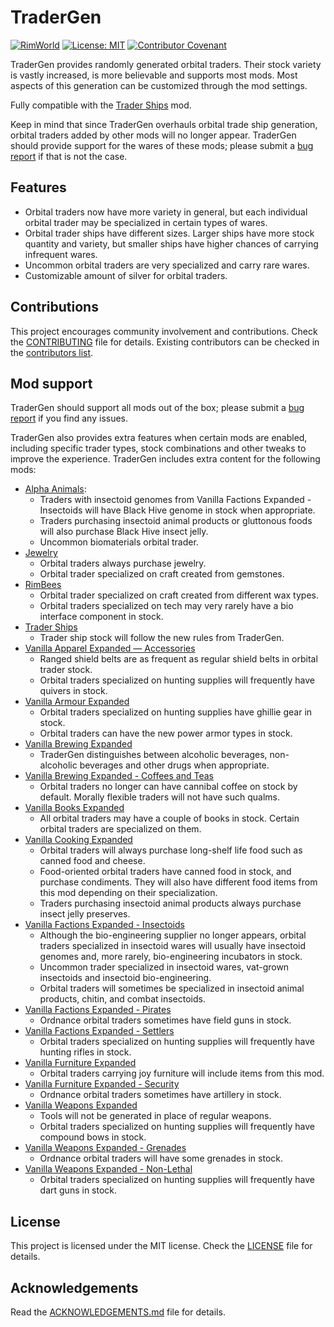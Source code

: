 # TraderGen

[![RimWorld](https://img.shields.io/badge/RimWorld-1.3-informational)](https://rimworldgame.com/) [![License: MIT](https://img.shields.io/badge/License-MIT-yellow.svg)](https://opensource.org/licenses/MIT) [![Contributor Covenant](https://img.shields.io/badge/Contributor%20Covenant-2.1-4baaaa.svg)](CODE_OF_CONDUCT.md)

TraderGen provides randomly generated orbital traders. Their stock variety is vastly increased, is more believable and supports most mods. Most aspects of this generation can be customized through the mod settings.

Fully compatible with the [Trader Ships](https://steamcommunity.com/sharedfiles/filedetails/?id=2046222331) mod. 

Keep in mind that since TraderGen overhauls orbital trade ship generation, orbital traders added by other mods will no longer appear. TraderGen should provide support for the wares of these mods; please submit a [bug report](CONTRIBUTING.md) if that is not the case.

## Features

* Orbital traders now have more variety in general, but each individual orbital trader may be specialized in certain types of wares.
* Orbital trader ships have different sizes. Larger ships have more stock quantity and variety, but smaller ships have higher chances of carrying infrequent wares.
* Uncommon orbital traders are very specialized and carry rare wares.
* Customizable amount of silver for orbital traders.

## Contributions

This project encourages community involvement and contributions. Check the [CONTRIBUTING](CONTRIBUTING.md) file for details. Existing contributors can be checked in the [contributors list](https://gitlab.com/joseasoler/tradergen/-/graphs/main).

## Mod support

TraderGen should support all mods out of the box; please submit a [bug report](CONTRIBUTING.md) if you find any issues.

TraderGen also provides extra features when certain mods are enabled, including specific trader types, stock combinations and other tweaks to improve the experience. TraderGen includes extra content for the following mods:  

* [Alpha Animals](https://steamcommunity.com/sharedfiles/filedetails/?id=1541721856):
  * Traders with insectoid genomes from Vanilla Factions Expanded - Insectoids will have Black Hive genome in stock when appropriate.
  * Traders purchasing insectoid animal products or gluttonous foods will also purchase Black Hive insect jelly.
  * Uncommon biomaterials orbital trader. 
* [Jewelry](https://steamcommunity.com/workshop/filedetails/?id=2020964421)
  * Orbital traders always purchase jewelry.
  * Orbital trader specialized on craft created from gemstones.
* [RimBees](https://steamcommunity.com/sharedfiles/filedetails/?id=1558161673)
  * Orbital trader specialized on craft created from different wax types.
  * Orbital traders specialized on tech may very rarely have a bio interface component in stock.
* [Trader Ships](https://steamcommunity.com/sharedfiles/filedetails/?id=2046222331)
  * Trader ship stock will follow the new rules from TraderGen.
* [Vanilla Apparel Expanded — Accessories](https://steamcommunity.com/sharedfiles/filedetails/?id=2521176396)
  * Ranged shield belts are as frequent as regular shield belts in orbital trader stock.
  * Orbital traders specialized on hunting supplies will frequently have quivers in stock.
* [Vanilla Armour Expanded](https://steamcommunity.com/workshop/filedetails/?id=1814988282)
  * Orbital traders specialized on hunting supplies have ghillie gear in stock.
  * Orbital traders can have the new power armor types in stock.
* [Vanilla Brewing Expanded](https://steamcommunity.com/sharedfiles/filedetails/?id=2186560858)
  * TraderGen distinguishes between alcoholic beverages, non-alcoholic beverages and other drugs when appropriate.
* [Vanilla Brewing Expanded - Coffees and Teas](https://steamcommunity.com/sharedfiles/filedetails/?id=2275449762)
  * Orbital traders no longer can have cannibal coffee on stock by default. Morally flexible traders will not have such qualms.
* [Vanilla Books Expanded](https://steamcommunity.com/workshop/filedetails/?id=2193152410)
  * All orbital traders may have a couple of books in stock. Certain orbital traders are specialized on them.
* [Vanilla Cooking Expanded](https://steamcommunity.com/sharedfiles/filedetails/?id=2134308519)
  * Orbital traders will always purchase long-shelf life food such as canned food and cheese.
  * Food-oriented orbital traders have canned food in stock, and purchase condiments. They will also have different food items from this mod depending on their specialization.
  * Traders purchasing insectoid animal products always purchase insect jelly preserves.
* [Vanilla Factions Expanded - Insectoids](https://steamcommunity.com/sharedfiles/filedetails/?id=2149755445)
  * Although the bio-engineering supplier no longer appears, orbital traders specialized in insectoid wares will usually have insectoid genomes and, more rarely, bio-engineering incubators in stock.
  * Uncommon trader specialized in insectoid wares, vat-grown insectoids and insectoid bio-engineering.
  * Orbital traders will sometimes be specialized in insectoid animal products, chitin, and combat insectoids.
* [Vanilla Factions Expanded - Pirates](https://steamcommunity.com/sharedfiles/filedetails/?id=2723801948)
  * Ordnance orbital traders sometimes have field guns in stock.
* [Vanilla Factions Expanded - Settlers](https://steamcommunity.com/sharedfiles/filedetails/?id=2052918119)
  * Orbital traders specialized on hunting supplies will frequently have hunting rifles in stock.
* [Vanilla Furniture Expanded](https://steamcommunity.com/sharedfiles/filedetails/?id=1718190143)
  * Orbital traders carrying joy furniture will include items from this mod.
* [Vanilla Furniture Expanded - Security](https://steamcommunity.com/workshop/filedetails/?id=1845154007)
  * Ordnance orbital traders sometimes have artillery in stock.
* [Vanilla Weapons Expanded](https://steamcommunity.com/sharedfiles/filedetails/?id=1814383360)
  * Tools will not be generated in place of regular weapons.
  * Orbital traders specialized on hunting supplies will frequently have compound bows in stock.
* [Vanilla Weapons Expanded - Grenades](https://steamcommunity.com/sharedfiles/filedetails/?id=2194472657)
  * Ordnance orbital traders will have some grenades in stock.
* [Vanilla Weapons Expanded - Non-Lethal](https://steamcommunity.com/sharedfiles/filedetails/?id=2454918354)
  * Orbital traders specialized on hunting supplies will frequently have dart guns in stock.

## License

This project is licensed under the MIT license. Check the [LICENSE](LICENSE) file for details.

## Acknowledgements

Read the [ACKNOWLEDGEMENTS.md](ACKNOWLEDGEMENTS.md) file for details.
